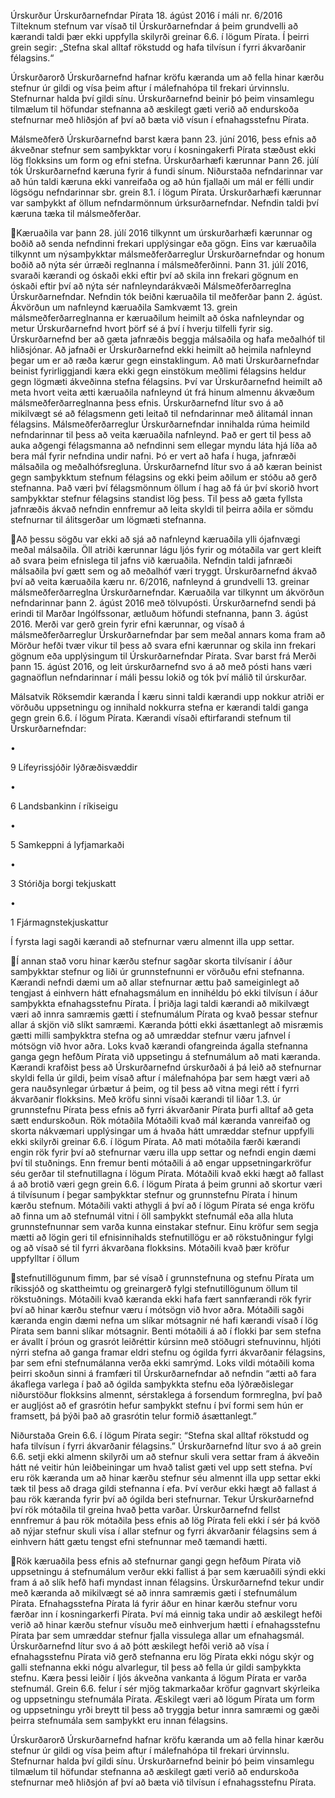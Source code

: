 Úrskurður Úrskurðarnefndar Pírata
18. ágúst 2016
í máli nr. 6/2016
Tilteknum stefnum var vísað til Úrskurðarnefndar á þeim grundvelli að kærandi taldi
þær ekki uppfylla skilyrði greinar 6.6. í lögum Pírata. Í þeirri grein segir: „Stefna
skal alltaf rökstudd og hafa tilvísun í fyrri ákvarðanir félagsins.“

Úrskurðarorð
Úrskurðarnefnd hafnar kröfu kæranda um að fella hinar kærðu stefnur úr gildi og
vísa þeim aftur í málefnahópa til frekari úrvinnslu. Stefnurnar halda því gildi sínu.
Úrskurðarnefnd beinir þó þeim vinsamlegu tilmælum til höfundar stefnanna að
æskilegt gæti verið að endurskoða stefnurnar með hliðsjón af því að bæta við vísun í
efnahagsstefnu Pírata.

Málsmeðferð
Úrskurðarnefnd barst kæra þann 23. júní 2016, þess efnis að ákveðnar stefnur sem
samþykktar voru í kosningakerfi Pírata stæðust ekki lög flokksins um form og efni
stefna.
Úrskurðarhæfi kærunnar
Þann 26. júlí tók Úrskurðarnefnd kæruna fyrir á fundi sínum. Niðurstaða nefndarinnar
var að hún taldi kæruna ekki vanreifaða og að hún fjallaði um mál er félli undir
lögsögu nefndarinnar sbr. grein 8.1. í lögum Pírata. Úrskurðarhæfi kærunnar var
samþykkt af öllum nefndarmönnum úrksurðarnefndar. Nefndin taldi því kæruna tæka
til málsmeðferðar.

Kæruaðila var þann 28. júlí 2016 tilkynnt um úrskurðarhæfi kærunnar og boðið að
senda nefndinni frekari upplýsingar eða gögn. Eins var kæruaðila tilkynnt um
nýsamþykktar málsmeðferðarreglur Úrskurðarnefndar og honum boðið að nýta sér
úrræði reglnanna í málsmeðferðinni.
Þann 31. júlí 2016, svaraði kærandi og óskaði ekki eftir því að skila inn frekari
gögnum en óskaði eftir því að nýta sér nafnleyndarákvæði Málsmeðferðarreglna
Úrskurðarnefndar. Nefndin tók beiðni kæruaðila til meðferðar þann 2. ágúst.
Ákvörðun um nafnleynd kæruaðila
Samkvæmt 13. grein málsmeðferðarreglnanna er kæruaðilum heimilt að óska
nafnleyndar og metur Úrskurðarnefnd hvort þörf sé á því í hverju tilfelli fyrir sig.
Úrskurðarnefnd ber að gæta jafnræðis beggja málsaðila og hafa meðalhóf til
hliðsjónar. Að jafnaði er Úrskurðarnefnd ekki heimilt að heimila nafnleynd þegar um
er að ræða kærur gegn einstaklingum.
Að mati Úrskurðarnefndar beinist fyrirliggjandi kæra ekki gegn einstökum meðlimi
félagsins heldur gegn lögmæti ákveðinna stefna félagsins. Því var Úrskurðarnefnd
heimilt að meta hvort veita ætti kæruaðila nafnleynd út frá hinum almennu ákvæðum
málsmeðferðarreglnanna þess efnis.
Úrskurðarnefnd lítur svo á að mikilvægt sé að félagsmenn geti leitað til nefndarinnar
með álitamál innan félagsins. Málsmeðferðarreglur Úrskurðarnefndar innihalda rúma
heimild nefndarinnar til þess að veita kæruaðila nafnleynd. Það er gert til þess að auka
aðgengi félagsmanna að nefndinni sem ellegar myndu láta hjá líða að bera mál fyrir
nefndina undir nafni.
Þó er vert að hafa í huga, jafnræði málsaðila og meðalhófsregluna. Úrskurðarnefnd
lítur svo á að kæran beinist gegn samþykktum stefnum félagsins og ekki þeim aðilum
er stóðu að gerð stefnanna. Það væri því félagsmönnum öllum í hag að fá úr því
skorið hvort samþykktar stefnur félagsins standist lög þess. Til þess að gæta fyllsta
jafnræðis ákvað nefndin ennfremur að leita skyldi til þeirra aðila er sömdu stefnurnar
til álitsgerðar um lögmæti stefnanna.

Að þessu sögðu var ekki að sjá að nafnleynd kæruaðila ylli ójafnvægi meðal
málsaðila. Öll atriði kærunnar lágu ljós fyrir og mótaðila var gert kleift að svara þeim
efnislega til jafns við kæruaðila. Nefndin taldi jafnræði málsaðila því gætt sem og að
meðalhóf væri tryggt. Úrskurðarnefnd ákvað því að veita kæruaðila kæru nr. 6/2016,
nafnleynd á grundvelli 13. greinar málsmeðferðarreglna Úrskurðarnefndar. Kæruaðila
var tilkynnt um ákvörðun nefndarinnar þann 2. ágúst 2016 með tölvupósti.
Úrskurðarnefnd sendi þá erindi til Marðar Ingólfssonar, ætluðum höfundi
stefnanna, þann 3. ágúst 2016. Merði var gerð grein fyrir efni kærunnar, og vísað á
málsmeðferðarreglur Úrskurðarnefndar þar sem meðal annars koma fram að Mörður
hefði tvær vikur til þess að svara efni kærunnar og skila inn frekari gögnum eða
upplýsingum til Úrskurðarnefndar Pírata.
Svar barst frá Merði þann 15. ágúst 2016, og leit úrskurðarnefnd svo á að með
pósti hans væri gagnaöflun nefndarinnar í máli þessu lokið og tók því málið til
úrskurðar.

Málsatvik
Röksemdir kæranda
Í kæru sinni taldi kærandi upp nokkur atriði er vörðuðu uppsetningu og innihald
nokkurra stefna er kærandi taldi ganga gegn grein 6.6. í lögum Pírata.
Kærandi vísaði eftirfarandi stefnum til Úrskurðarnefndar:

•

9 Lífeyrissjóðir lýðræðisvæddir

•

6 Landsbankinn í ríkiseigu

•

5 Samkeppni á lyfjamarkaði

•

3 Stóriðja borgi tekjuskatt

•

1 Fjármagnstekjuskattur

Í fyrsta lagi sagði kærandi að stefnurnar væru almennt illa upp settar.

Í annan stað voru hinar kærðu stefnur sagðar skorta tilvísanir í áður samþykktar
stefnur og liði úr grunnstefnunni er vörðuðu efni stefnanna. Kærandi nefndi dæmi um
að allar stefnurnar ættu það sameiginlegt að tengjast á einhvern hátt efnahagsmálum
en innihéldu þó ekki tilvísun í áður samþykkta efnahagsstefnu Pírata.
Í þriðja lagi taldi kærandi að mikilvægt væri að innra samræmis gætti í stefnumálum
Pírata og kvað þessar stefnur allar á skjön við slíkt samræmi. Kæranda þótti ekki
ásættanlegt að misræmis gætti milli samþykktra stefna og að umræddar stefnur væru
jafnvel í mótsögn við hvor aðra.
Loks kvað kærandi ofangreinda ágalla stefnanna ganga gegn hefðum Pírata við
uppsetingu á stefnumálum að mati kæranda.
Kærandi krafðist þess að Úrskurðarnefnd úrskurðaði á þá leið að stefnurnar skyldi
fella úr gildi, þeim vísað aftur í málefnahópa þar sem hægt væri að gera nauðsynlegar
úrbætur á þeim, og til þess að vitna megi rétt í fyrri ákvarðanir flokksins. Með kröfu
sinni vísaði kærandi til liðar 1.3. úr grunnstefnu Pírata þess efnis að fyrri ákvarðanir
Pírata þurfi alltaf að geta sætt endurskoðun.
Rök mótaðila
Mótaðili kvað mál kæranda vanreifað og skorta nákvæmari upplýsingar um á hvaða
hátt umræddar stefnur uppfylli ekki skilyrði greinar 6.6. í lögum Pírata.
Að mati mótaðila færði kærandi engin rök fyrir því að stefnurnar væru illa upp
settar og nefndi engin dæmi því til stuðnings. Enn fremur benti mótaðili á að engar
uppsetningarkröfur séu gerðar til stefnutillagna í lögum Pírata.
Mótaðili kvað ekki hægt að fallast á að brotið væri gegn grein 6.6. í lögum Pírata á
þeim grunni að skortur væri á tilvísunum í þegar samþykktar stefnur og grunnstefnu
Pírata í hinum kærðu stefnum. Mótaðili vakti athygli á því að í lögum Pírata sé enga
kröfu að finna um að stefnumál vitni í öll samþykkt stefnumál eða alla hluta
grunnstefnunnar sem varða kunna einstakar stefnur. Einu kröfur sem segja mætti að
lögin geri til efnisinnihalds stefnutillögu er að rökstuðningur fylgi og að vísað sé til
fyrri ákvarðana flokksins. Mótaðili kvað þær kröfur uppfylltar í öllum

stefnutillögunum fimm, þar sé vísað í grunnstefnuna og stefnu Pírata um ríkissjóð og
skattheimtu og greinargerð fylgi stefnutillögunum öllum til rökstuðnings.
Mótaðili kvað kæranda ekki hafa fært sannfærandi rök fyrir því að hinar kærðu
stefnur væru í mótsögn við hvor aðra. Mótaðili sagði kæranda engin dæmi nefna um
slíkar mótsagnir né hafi kærandi vísað í lög Pírata sem banni slíkar mótsagnir. Benti
mótaðili á að í flokki þar sem stefna er ávallt í þróun og grasrót leiðréttir kúrsinn með
stöðugri stefnuvinnu, hljóti nýrri stefna að ganga framar eldri stefnu og ógilda fyrri
ákvarðanir félagsins, þar sem efni stefnumálanna verða ekki samrýmd.
Loks vildi mótaðili koma þeirri skoðun sinni á framfæri til Úrskurðarnefndar að
nefndin “ætti að fara ákaflega varlega í það að ógilda samþykkta stefnu eða
lýðræðislegar niðurstöður flokksins almennt, sérstaklega á forsendum formreglna, því
það er augljóst að ef grasrótin hefur samþykkt stefnu í því formi sem hún er framsett,
þá þýði það að grasrótin telur formið ásættanlegt.”

Niðurstaða
Grein 6.6. í lögum Pírata segir:
“Stefna skal alltaf rökstudd og hafa tilvísun í fyrri ákvarðanir félagsins.”
Úrskurðarnefnd lítur svo á að grein 6.6. setji ekki almenn skilyrði um að stefnur skuli
vera settar fram á ákveðin hátt né veitir hún leiðbeiningar um hvað talist gæti vel upp
sett stefna. Því eru rök kæranda um að hinar kærðu stefnur séu almennt illa upp settar
ekki tæk til þess að draga gildi stefnanna í efa. Því verður ekki hægt að fallast á þau
rök kæranda fyrir því að ógilda beri stefnurnar. Tekur Úrskurðarnefnd því rök
mótaðila til greina hvað þetta varðar.
Úrskurðarnefnd fellst ennfremur á þau rök mótaðila þess efnis að lög Pírata
feli ekki í sér þá kvöð að nýjar stefnur skuli vísa í allar stefnur og fyrri ákvarðanir
félagsins sem á einhvern hátt gætu tengst efni stefnunnar með tæmandi hætti.

Rök kæruaðila þess efnis að stefnurnar gangi gegn hefðum Pírata við
uppsetningu á stefnumálum verður ekki fallist á þar sem kæruaðili sýndi ekki fram á
að slík hefð hafi myndast innan félagsins.
Úrskurðarnefnd tekur undir með kæranda að mikilvægt sé að innra samræmis
gæti í stefnumálum Pírata. Efnahagsstefna Pírata lá fyrir áður en hinar kærðu stefnur
voru færðar inn í kosningarkerfi Pírata. Því má einnig taka undir að æskilegt hefði
verið að hinar kærðu stefnur vísuðu með einhverjum hætti í efnahagsstefnu Pírata þar
sem umræddar stefnur fjalla vissulega allar um efnahagsmál.
Úrskurðarnefnd lítur svo á að þótt æskilegt hefði verið að vísa í efnahagsstefnu Pírata
við gerð stefnanna eru lög Pírata ekki nógu skýr og galli stefnanna ekki nógu
alvarlegur, til þess að fella úr gildi samþykkta stefnu.
Kæra þessi leiðir í ljós ákveðna vankanta á lögum Pírata er varða stefnumál.
Grein 6.6. felur í sér mjög takmarkaðar kröfur gagnvart skýrleika og uppsetningu
stefnumála Pírata. Æskilegt væri að lögum Pírata um form og uppsetningu yrði breytt
til þess að tryggja betur innra samræmi og gæði þeirra stefnumála sem samþykkt eru
innan félagsins.

Úrskurðarorð
Úrskurðarnefnd hafnar kröfu kæranda um að fella hinar kærðu stefnur úr gildi og
vísa þeim aftur í málefnahópa til frekari úrvinnslu. Stefnurnar halda því gildi sínu.
Úrskurðarnefnd beinir þó þeim vinsamlegu tilmælum til höfundar stefnanna að
æskilegt gæti verið að endurskoða stefnurnar með hliðsjón af því að bæta við tilvísun
í efnahagsstefnu Pírata.

